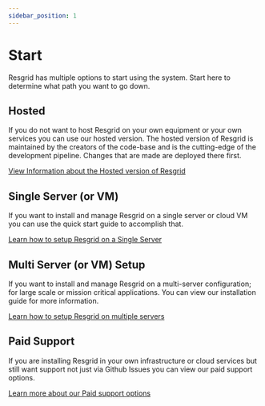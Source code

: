 ```yaml
---
sidebar_position: 1
---
```


# Start

Resgrid has multiple options to start using the system. Start here to determine what path you want to go down.

## Hosted

If you do not want to host Resgrid on your own equipment or your own services you can use our hosted version. The hosted version of Resgrid is maintained by the creators of the code-base and is the cutting-edge of the development pipeline. Changes that are made are deployed there first.

[View Information about the Hosted version of Resgrid](/get-started/hosted/)

## Single Server (or VM)

If you want to install and manage Resgrid on a single server or cloud VM you can use the quick start guide to accomplish that.

[Learn how to setup Resgrid on a Single Server](/self-hosted/quick-start/)

## Multi Server (or VM) Setup

If you want to install and manage Resgrid on a multi-server configuration; for large scale or mission critical applications. You can view our installation guide for more information. 

[Learn how to setup Resgrid on multiple servers](/self-hosted/installation/)

## Paid Support

If you are installing Resgrid in your own infrastructure or cloud services but still want support not just via Github Issues you can view our paid support options.

[Learn more about our Paid support options](/get-started/support/)